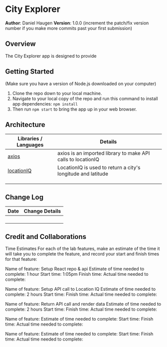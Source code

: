 # City Explorer

**Author**: Daniel Haugen
**Version**: 1.0.0 (increment the patch/fix version number if you make more commits past your first submission)

## Overview
<!-- Provide a high level overview of what this application is and why you are building it, beyond the fact that it's an assignment for this class. (i.e. What's your problem domain?) -->
The City Explorer app is designed to provide 

## Getting Started
<!-- What are the steps that a user must take in order to build this app on their own machine and get it running? -->
 
(Make sure you have a version of Node.js downloaded on your computer)
 1. Clone the repo down to your local machine.
 2. Navigate to your local copy of the repo and run this command to install app dependencies: `npm install`
 3. Then run `npm start` to bring the app up in your web browser.

## Architecture
<!-- Provide a detailed description of the application design. What technologies (languages, libraries, etc) you're using, and any other relevant design information. -->
| Libraries / Languages | Details |
| -- | -- |
| [axios](https://www.npmjs.com/package/axios) | axios is an imported library to make API calls to locationIQ |
| [locationIQ](https://locationiq.com) | LocationIQ is used to return a city's longitude and latitude |
|  |  |
|  |  |
|  |  |

## Change Log
<!-- Use this area to document the iterative changes made to your application as each feature is successfully implemented. Use time stamps. Here's an example:

01-01-2001 4:59pm - Application now has a fully-functional express server, with a GET route for the location resource. -->

| Date | Change Details |
| - | - |
|  |  |
|  |  |
|  |  |
|  |  |

## Credit and Collaborations
<!-- Give credit (and a link) to other people or resources that helped you build this application. -->
Time Estimates
For each of the lab features, make an estimate of the time it will take you to complete the feature, and record your start and finish times for that feature:

Name of feature: Setup React repo & api
Estimate of time needed to complete: 1 hour
Start time: 1:05pm
Finish time: 
Actual time needed to complete:

Name of feature: Setup API call to Location IQ
Estimate of time needed to complete: 2 hours
Start time:
Finish time:
Actual time needed to complete:

Name of feature: Return API call and render data
Estimate of time needed to complete: 2 hours 
Start time:
Finish time:
Actual time needed to complete:


Name of feature: 
Estimate of time needed to complete: 
Start time:
Finish time:
Actual time needed to complete:


Name of feature: 
Estimate of time needed to complete: 
Start time:
Finish time:
Actual time needed to complete: